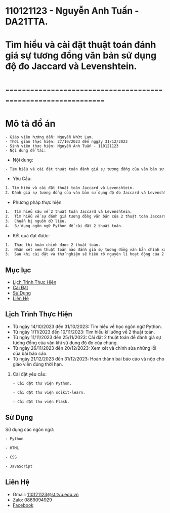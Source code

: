 # 110121123 - Nguyễn Anh Tuấn - DA21TTA.
# Tìm hiểu và cài đặt thuật toán đánh giá sự tương đồng văn bản sử dụng độ đo Jaccard và Levenshtein.
# --------------------------------------------------------------
# Mô tả đồ án
 ```bash- Tên đề tài: Tìm hiểu và cài đặt thuật toán đánh giá sự tương đồng của văn bản sử dụng độ đo của Jaccard và Levenshtein.
- Giáo viên hướng dẫn: Nguyễn Nhứt Lam.
- Thời gian thực hiện: 27/10/2023 đến nggày 31/12/2023
- Sinh viên thực hiện: Nguyễn Anh Tuấn - 110121123
- Nội dung đề tài:
 ```
- Nội dung:
```bash
- Tìm hiểu và cài đặt thuật toán đánh giá sự tương đồng của văn bản sử dụng độ đo của Jaccard và Levenshtein.
```
- Yêu Cầu:
```bash
1. Tìm hiểu và cài đặt thuật toán Jaccard và Levenshtein.
2. Đánh giá sự tương đồng của văn bản sử dụng độ đo Jaccard và Levenshtein.
```
-	Phương pháp thực hiện:
```bash
1.	Tìm hiểu sâu về 2 thuật toán Jaccard và Levenshtein.
2.	Tìm hiểu về sự đánh giá tương đồng văn bản của 2 thuật toán Jaccard và Levenshtein.
3.	Chuẩn bị nguồn dữ liệu.
4.	Sử dụng ngôn ngữ Python để cài đặt 2 thuật toán.
```
- Kết quả đạt được:
```bash
1.	Thực thi hoàn chỉnh được 2 thuật toán.
2.	Nhận xét xem thuật toán nào đánh giá sự tương đồng văn bản chính xác hơn.
3.	Sau khi cài đặt và thử nghiệm sẽ hiểu rõ nguyên lí hoạt động của 2 thuật toán ta lựa chọn thuật toán phù hợp để làm việc.
```
## Mục lục
- [Lịch Trình Thực Hiện](#lịch-trình-thực-hiện)
- [Cài Đặt](#cài-đặt)
- [Sử Dụng](#sử-dụng)
- [Liên Hệ](#liên-hệ)

## Lịch Trình Thực Hiện
- Từ ngày 14/10/2023 đến 31/10/2023: Tìm hiểu về học ngôn ngữ Python.
- Từ ngày 1/11/2023 đến 10/11/2023: Tìm hiểu kĩ lưỡng về 2 thuật toán.
- Từ ngày 11/11/2023 đến 25/11/2023: Cài đặt 2 thuật toán để đánh giá sự tương đồng của văn khi sử dụng độ đo của chúng.
- Từ ngày 26/11/2023 đến 20/12/2023: Xem xét và chỉnh sửa những lỗi của bài báo cáo.
- Từ ngày 21/12/2023 đến 31/12/2023: Hoàn thành bài báo cáo và nộp cho giáo viên đúng thời hạn.

1. Cài đặt yêu cầu:
    ```bash
    - Cài đặt thư viện Python.
    ```
   ```bash
   - Cài đặt thư viện scikit-learn.
   ``` 
   ```bash
   - Cài đặt thư viện Flask.
   ```
## Sử Dụng

Sử dụng các ngôn ngữ:

```bash
- Python
```
```bash
- HTML
```
```bash
- CSS
```
```bash
- JavaScript
```
## Liên Hệ

- Gmail: 110121123@st.tvu.edu.vn
- Zalo: 0869094929
- [Facebook](https://www.facebook.com/NguyenAnhTuxn)
